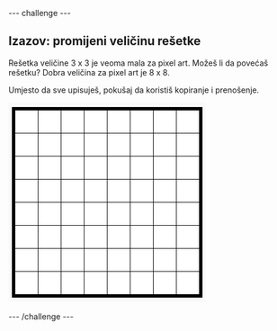\--- challenge \---

## Izazov: promijeni veličinu rešetke

Rešetka veličine 3 x 3 je veoma mala za pixel art. Možeš li da povećaš rešetku? Dobra veličina za pixel art je 8 x 8.

Umjesto da sve upisuješ, pokušaj da koristiš kopiranje i prenošenje.

![screenshot](images/pixel-art-grid-8.png)

\--- /challenge \---